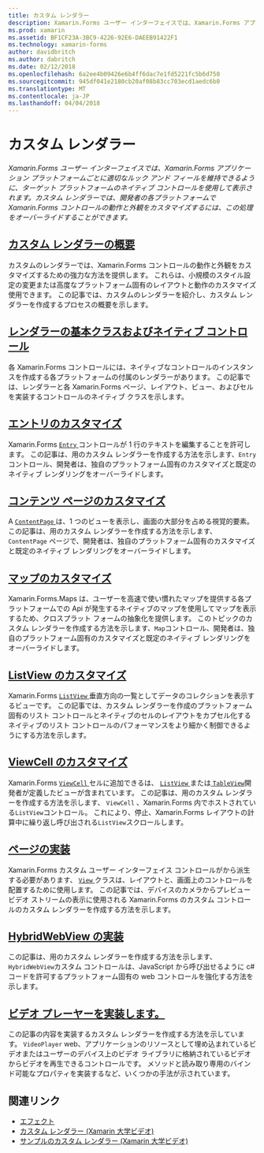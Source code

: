 ```yaml
---
title: カスタム レンダラー
description: Xamarin.Forms ユーザー インターフェイスでは、Xamarin.Forms アプリケーション プラットフォームごとに適切なルック アンド フィールを維持できるように、ターゲット プラットフォームのネイティブ コントロールを使用して表示されます。 カスタム レンダラーでは、開発者の各プラットフォームで Xamarin.Forms コントロールの動作と外観をカスタマイズするには、この処理をオーバーライドすることができます。
ms.prod: xamarin
ms.assetid: BF1CF23A-3BC9-4226-92E6-DAEEB91422F1
ms.technology: xamarin-forms
author: davidbritch
ms.author: dabritch
ms.date: 02/12/2018
ms.openlocfilehash: 6a2ee4b09426e6b4ff6dac7e1fd5221fc5b6d750
ms.sourcegitcommit: 945df041e2180cb20af08b83cc703ecd1aedc6b0
ms.translationtype: MT
ms.contentlocale: ja-JP
ms.lasthandoff: 04/04/2018
---
```

# <a name="custom-renderers"></a>カスタム レンダラー

_Xamarin.Forms ユーザー インターフェイスでは、Xamarin.Forms アプリケーション プラットフォームごとに適切なルック アンド フィールを維持できるように、ターゲット プラットフォームのネイティブ コントロールを使用して表示されます。カスタム レンダラーでは、開発者の各プラットフォームで Xamarin.Forms コントロールの動作と外観をカスタマイズするには、この処理をオーバーライドすることができます。_

## <a name="introduction-to-custom-renderersintroductionmd"></a>[カスタム レンダラーの概要](introduction.md)

カスタムのレンダラーでは、Xamarin.Forms コントロールの動作と外観をカスタマイズするための強力な方法を提供します。 これらは、小規模のスタイル設定の変更または高度なプラットフォーム固有のレイアウトと動作のカスタマイズ使用できます。 この記事では、カスタムのレンダラーを紹介し、カスタム レンダラーを作成するプロセスの概要を示します。

## <a name="renderer-base-classes-and-native-controlsrenderersmd"></a>[レンダラーの基本クラスおよびネイティブ コントロール](renderers.md)

各 Xamarin.Forms コントロールには、ネイティブなコントロールのインスタンスを作成する各プラットフォームの付属のレンダラーがあります。 この記事では、レンダラーと各 Xamarin.Forms ページ、レイアウト、ビュー、およびセルを実装するコントロールのネイティブ クラスを示します。

## <a name="customizing-an-entryentrymd"></a>[エントリのカスタマイズ](entry.md)

Xamarin.Forms [ `Entry` ](https://developer.xamarin.com/api/type/Xamarin.Forms.Entry/)コントロールが 1 行のテキストを編集することを許可します。 この記事は、用のカスタム レンダラーを作成する方法を示します、`Entry`コントロール、開発者は、独自のプラットフォーム固有のカスタマイズと既定のネイティブ レンダリングをオーバーライドします。

## <a name="customizing-a-contentpagecontentpagemd"></a>[コンテンツ ページのカスタマイズ](contentpage.md)

A [ `ContentPage` ](https://developer.xamarin.com/api/type/Xamarin.Forms.ContentPage/)は、1 つのビューを表示し、画面の大部分を占める視覚的要素。 この記事は、用のカスタム レンダラーを作成する方法を示します、 `ContentPage`  ページで、開発者は、独自のプラットフォーム固有のカスタマイズと既定のネイティブ レンダリングをオーバーライドします。

## <a name="customizing-a-mapmapindexmd"></a>[マップのカスタマイズ](map/index.md)

Xamarin.Forms.Maps は、ユーザーを高速で使い慣れたマップを提供する各プラットフォームでの Api が発生するネイティブのマップを使用してマップを表示するため、クロスプラット フォームの抽象化を提供します。 このトピックのカスタム レンダラーを作成する方法を示します、`Map`コントロール、開発者は、独自のプラットフォーム固有のカスタマイズと既定のネイティブ レンダリングをオーバーライドします。

## <a name="customizing-a-listviewlistviewmd"></a>[ListView のカスタマイズ](listview.md)

Xamarin.Forms [ `ListView` ](https://developer.xamarin.com/api/type/Xamarin.Forms.ListView/)垂直方向の一覧としてデータのコレクションを表示するビューです。 この記事では、カスタム レンダラーを作成のプラットフォーム固有のリスト コントロールとネイティブのセルのレイアウトをカプセル化するネイティブのリスト コントロールのパフォーマンスをより細かく制御できるようにする方法を示します。

## <a name="customizing-a-viewcellviewcellmd"></a>[ViewCell のカスタマイズ](viewcell.md)

Xamarin.Forms [ `ViewCell` ](https://developer.xamarin.com/api/type/Xamarin.Forms.ViewCell/)セルに追加できるは、 [ `ListView` ](https://developer.xamarin.com/api/type/Xamarin.Forms.ListView/)または[ `TableView`](https://developer.xamarin.com/api/type/Xamarin.Forms.TableView/)開発者が定義したビューが含まれています。 この記事は、用のカスタム レンダラーを作成する方法を示します、 `ViewCell` 、Xamarin.Forms 内でホストされている`ListView`コントロール。 これにより、停止、Xamarin.Forms レイアウトの計算中に繰り返し呼び出される`ListView`スクロールします。

## <a name="implementing-a-viewviewmd"></a>[ページの実装](view.md)

Xamarin.Forms カスタム ユーザー インターフェイス コントロールがから派生する必要があります、 [ `View` ](https://developer.xamarin.com/api/type/Xamarin.Forms.View/)クラスは、レイアウトと、画面上のコントロールを配置するために使用します。 この記事では、デバイスのカメラからプレビュー ビデオ ストリームの表示に使用される Xamarin.Forms のカスタム コントロールのカスタム レンダラーを作成する方法を示します。

## <a name="implementing-a-hybridwebviewhybridwebviewmd"></a>[HybridWebView の実装](hybridwebview.md)

この記事は、用のカスタム レンダラーを作成する方法を示します、`HybridWebView`カスタム コントロールは、JavaScript から呼び出せるように c# コードを許可するプラットフォーム固有の web コントロールを強化する方法を示します。

## <a name="implementing-a-video-playervideo-playerindexmd"></a>[ビデオ プレーヤーを実装します。](video-player/index.md)

この記事の内容を実装するカスタム レンダラーを作成する方法を示しています。 `VideoPlayer` web、アプリケーションのリソースとして埋め込まれているビデオまたはユーザーのデバイス上のビデオ ライブラリに格納されているビデオからビデオを再生できるコントロールです。 メソッドと読み取り専用のバインド可能なプロパティを実装するなど、いくつかの手法が示されています。 


## <a name="related-links"></a>関連リンク

- [エフェクト](~/xamarin-forms/app-fundamentals/effects/index.md)
- [カスタム レンダラー (Xamarin 大学ビデオ)](https://developer.xamarin.com/videos/cross-platform/xamarinforms-custom-renderers/)
- [サンプルのカスタム レンダラー (Xamarin 大学ビデオ)](http://bit.ly/xf-customrenderer)
